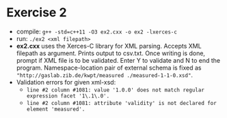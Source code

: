 # Exercise 2
* compile: `g++ -std=c++11 -O3 ex2.cxx -o ex2 -lxerces-c`
* run: `./ex2 <xml filepath>`
* **ex2.cxx** uses the Xerces-C library for XML parsing. Accepts XML filepath as argument. Prints output to csv.txt. Once writing is done, prompt if XML file is to be validated. Enter Y to validate and N to end the program. Namespace-location pair of external schema is fixed as `"http://gaslab.zib.de/kwpt/measured ./measured-1-1-0.xsd"`.
* Validation errors for given xml-xsd:
    * `line #2 column #1081: value '1.0.0' does not match regular expression facet '1\.1\.0'.`
    * `line #2 column #1081: attribute 'validity' is not declared for element 'measured'.`
